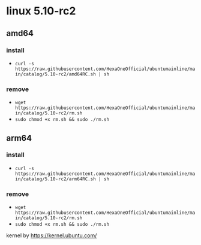 # linux 5.10-rc2
 
## amd64

### install

- `curl -s https://raw.githubusercontent.com/HexaOneOfficial/ubuntumainline/main/catalog/5.10-rc2/amd64RC.sh | sh`
 
### remove
  
- `wget https://raw.githubusercontent.com/HexaOneOfficial/ubuntumainline/main/catalog/5.10-rc2/rm.sh` 
- `sudo chmod +x rm.sh && sudo ./rm.sh` 

## arm64

### install

- `curl -s https://raw.githubusercontent.com/HexaOneOfficial/ubuntumainline/main/catalog/5.10-rc2/arm64RC.sh | sh`
 
### remove
  
- `wget https://raw.githubusercontent.com/HexaOneOfficial/ubuntumainline/main/catalog/5.10-rc2/rm.sh` 
- `sudo chmod +x rm.sh && sudo ./rm.sh` 
 
 
kernel by https://kernel.ubuntu.com/
